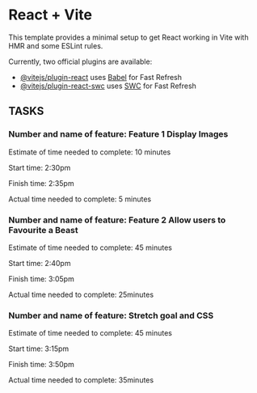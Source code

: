# React + Vite

This template provides a minimal setup to get React working in Vite with HMR and some ESLint rules.

Currently, two official plugins are available:

- [@vitejs/plugin-react](https://github.com/vitejs/vite-plugin-react/blob/main/packages/plugin-react/README.md) uses [Babel](https://babeljs.io/) for Fast Refresh
- [@vitejs/plugin-react-swc](https://github.com/vitejs/vite-plugin-react-swc) uses [SWC](https://swc.rs/) for Fast Refresh

## TASKS

### Number and name of feature: Feature 1 Display Images

Estimate of time needed to complete: 10 minutes

Start time: 2:30pm

Finish time: 2:35pm

Actual time needed to complete: 5 minutes

### Number and name of feature: Feature 2 Allow users to Favourite a Beast

Estimate of time needed to complete: 45 minutes

Start time: 2:40pm

Finish time: 3:05pm

Actual time needed to complete: 25minutes

### Number and name of feature: Stretch goal and CSS

Estimate of time needed to complete: 45 minutes

Start time: 3:15pm

Finish time: 3:50pm

Actual time needed to complete: 35minutes
